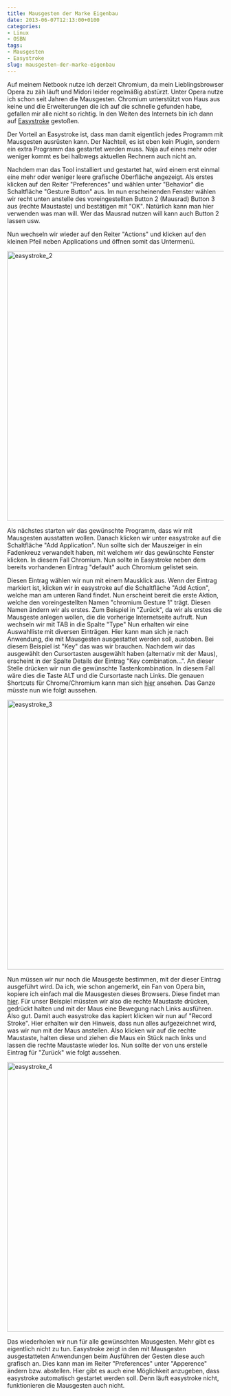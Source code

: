 ```yaml
---
title: Mausgesten der Marke Eigenbau
date: 2013-06-07T12:13:00+0100
categories:
- Linux
- OSBN
tags:
- Mausgesten
- Easystroke
slug: mausgesten-der-marke-eigenbau
---
```

Auf meinem Netbook nutze ich derzeit Chromium, da mein Lieblingsbrowser Opera zu zäh läuft und Midori leider regelmäßig abstürzt. Unter Opera nutze ich schon seit Jahren die Mausgesten. Chromium unterstützt von Haus aus keine und die Erweiterungen die ich auf die schnelle gefunden habe, gefallen mir alle nicht so richtig. In den Weiten des Internets bin ich dann auf [Easystroke](http://sourceforge.net/apps/trac/easystroke "easystroke") gestoßen.

Der Vorteil an Easystroke ist, dass man damit eigentlich jedes Programm mit Mausgesten ausrüsten kann. Der Nachteil, es ist eben kein Plugin, sondern ein extra Programm das gestartet werden muss. Naja auf eines mehr oder weniger kommt es bei halbwegs aktuellen Rechnern auch nicht an.

Nachdem man das Tool installiert und gestartet hat, wird einem erst einmal eine mehr oder weniger leere grafische Oberfläche angezeigt. Als erstes klicken auf den Reiter "Preferences" und wählen unter "Behavior" die Schaltfläche "Gesture Button" aus. Im nun erscheinenden Fenster wählen wir recht unten anstelle des voreingestellten Button 2 (Mausrad) Button 3 aus (rechte Maustaste) und bestätigen mit "OK". Natürlich kann man hier verwenden was man will. Wer das Mausrad nutzen will kann auch Button 2 lassen usw.

Nun wechseln wir wieder auf den Reiter "Actions" und klicken auf den kleinen Pfeil neben Applications und öffnen somit das Untermenü.

<img alt="easystroke_2" src="/files/easystroke_2.png" style="width: 806px; height: 627px;">

Als nächstes starten wir das gewünschte Programm, dass wir mit Mausgesten ausstatten wollen. Danach klicken wir unter easystroke auf die Schaltfläche "Add Application". Nun sollte sich der Mauszeiger in ein Fadenkreuz verwandelt haben, mit welchem wir das gewünschte Fenster klicken. In diesem Fall Chromium. Nun sollte in Easystroke neben dem bereits vorhandenen Eintrag "default" auch Chromium gelistet sein.

Diesen Eintrag wählen wir nun mit einem Mausklick aus. Wenn der Eintrag markiert ist, klicken wir in easystroke auf die Schaltfläche "Add Action", welche man am unteren Rand findet. Nun erscheint bereit die erste Aktion, welche den voreingestellten Namen "chromium Gesture 1" trägt. Diesen Namen ändern wir als erstes. Zum Beispiel in "Zurück", da wir als erstes die Mausgeste anlegen wollen, die die vorherige Internetseite aufruft. Nun wechseln wir mit TAB in die Spalte "Type" Nun erhalten wir eine Auswahlliste mit diversen Einträgen. Hier kann man sich je nach Anwendung, die mit Mausgesten ausgestattet werden soll, austoben. Bei diesem Beispiel ist "Key" das was wir brauchen. Nachdem wir das ausgewählt den Cursortasten ausgewählt haben (alternativ mit der Maus), erscheint in der Spalte Details der Eintrag "Key combination...". An dieser Stelle drücken wir nun die gewünschte Tastenkombination. In diesem Fall wäre dies die Taste ALT und die Cursortaste nach Links. Die genauen Shortcuts für Chrome/Chromium kann man sich [hier](https://support.google.com/chrome/answer/171571?hl=de&amp;ref_topic=25799 "Chrome Shortcuts") ansehen. Das Ganze müsste nun wie folgt aussehen.

<img alt="easystroke_3" src="/files/easystroke_3.png" style="width: 806px; height: 627px;">

Nun müssen wir nur noch die Mausgeste bestimmen, mit der dieser Eintrag ausgeführt wird. Da ich, wie schon angemerkt, ein Fan von Opera bin, kopiere ich einfach mal die Mausgesten dieses Browsers. Diese findet man [hier](http://help.opera.com/Linux/12.10/de/gestures.html "Opera Mausgesten"). Für unser Beispiel müssten wir also die rechte Maustaste drücken, gedrückt halten und mit der Maus eine Bewegung nach Links ausführen. Also gut. Damit auch easystroke das kapiert klicken wir nun auf "Record Stroke". Hier erhalten wir den Hinweis, dass nun alles aufgezeichnet wird, was wir nun mit der Maus anstellen. Also klicken wir auf die rechte Maustaste, halten diese und ziehen die Maus ein Stück nach links und lassen die rechte Maustaste wieder los. Nun sollte der von uns erstelle Eintrag für "Zurück" wie folgt aussehen.

<img alt="easystroke_4" src="/files/easystroke_4.png" style="width: 806px; height: 627px;">

Das wiederholen wir nun für alle gewünschten Mausgesten. Mehr gibt es eigentlich nicht zu tun. Easystroke zeigt in den mit Mausgesten ausgestatteten Anwendungen beim Ausführen der Gesten diese auch grafisch an. Dies kann man im Reiter "Preferences" unter "Apperence" ändern bzw. abstellen. Hier gibt es auch eine Möglichkeit anzugeben, dass easystroke automatisch gestartet werden soll. Denn läuft easystroke nicht, funktionieren die Mausgesten auch nicht.
